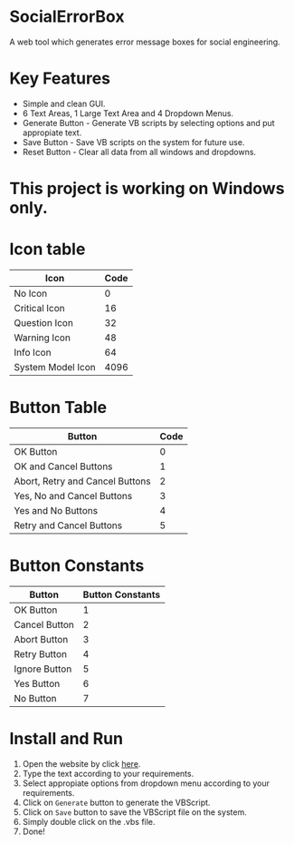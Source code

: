 # SocialErrorBox
A web tool which generates error message boxes for social engineering.

# Key Features
- Simple and clean GUI.
- 6 Text Areas, 1 Large Text Area and 4 Dropdown Menus.
- Generate Button - Generate VB scripts by selecting options and put appropiate text.
- Save Button - Save VB scripts on the system for future use.
- Reset Button - Clear all data from all windows and dropdowns.

# This project is working on Windows only.

# Icon table
| Icon              | Code |
|-------------------|------|
| No Icon           | 0    |
| Critical Icon     | 16   |
| Question Icon     | 32   |
| Warning Icon      | 48   |
| Info Icon         | 64   |
| System Model Icon | 4096 |

# Button Table
| Button                          | Code |
|---------------------------------|------|
| OK Button                       | 0    |
| OK and Cancel Buttons           | 1    |
| Abort, Retry and Cancel Buttons | 2    |
| Yes, No and Cancel Buttons      | 3    |
| Yes and No Buttons              | 4    |
| Retry and Cancel Buttons        | 5    |

# Button Constants
| Button        | Button Constants |
|---------------|------------------|
| OK Button     | 1                |
| Cancel Button | 2                |
| Abort Button  | 3                |
| Retry Button  | 4                |
| Ignore Button | 5                |
| Yes Button    | 6                |
| No Button     | 7                |

# Install and Run
1. Open the website by click [here](https://wirebits.github.io/SocialErrorBox/).
2. Type the text according to your requirements.
3. Select appropiate options from dropdown menu according to your requirements.
4. Click on `Generate` button to generate the VBScript.
5. Click on `Save` button to save the VBScript file on the system.
6. Simply double click on the .vbs file.
7. Done!
